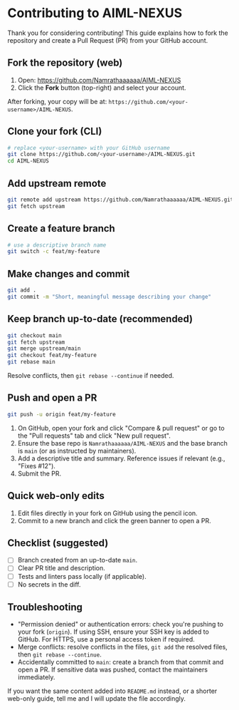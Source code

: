 # Contributing to AIML-NEXUS

Thank you for considering contributing! This guide explains how to fork the repository and create a Pull Request (PR) from your GitHub account.

## Fork the repository (web)
1. Open: https://github.com/Namrathaaaaaa/AIML-NEXUS
2. Click the **Fork** button (top-right) and select your account.

After forking, your copy will be at: `https://github.com/<your-username>/AIML-NEXUS`.

## Clone your fork (CLI)
```bash
# replace <your-username> with your GitHub username
git clone https://github.com/<your-username>/AIML-NEXUS.git
cd AIML-NEXUS
```

## Add upstream remote
```bash
git remote add upstream https://github.com/Namrathaaaaaa/AIML-NEXUS.git
git fetch upstream
```

## Create a feature branch
```bash
# use a descriptive branch name
git switch -c feat/my-feature
```

## Make changes and commit
```bash
git add .
git commit -m "Short, meaningful message describing your change"
```

## Keep branch up-to-date (recommended)
```bash
git checkout main
git fetch upstream
git merge upstream/main
git checkout feat/my-feature
git rebase main
```
Resolve conflicts, then `git rebase --continue` if needed.

## Push and open a PR
```bash
git push -u origin feat/my-feature
```
1. On GitHub, open your fork and click "Compare & pull request" or go to the "Pull requests" tab and click "New pull request".
2. Ensure the base repo is `Namrathaaaaaa/AIML-NEXUS` and the base branch is `main` (or as instructed by maintainers).
3. Add a descriptive title and summary. Reference issues if relevant (e.g., "Fixes #12").
4. Submit the PR.

## Quick web-only edits
1. Edit files directly in your fork on GitHub using the pencil icon.
2. Commit to a new branch and click the green banner to open a PR.

## Checklist (suggested)
- [ ] Branch created from an up-to-date `main`.
- [ ] Clear PR title and description.
- [ ] Tests and linters pass locally (if applicable).
- [ ] No secrets in the diff.

## Troubleshooting
- "Permission denied" or authentication errors: check you're pushing to your fork (`origin`). If using SSH, ensure your SSH key is added to GitHub. For HTTPS, use a personal access token if required.
- Merge conflicts: resolve conflicts in the files, `git add` the resolved files, then `git rebase --continue`.
- Accidentally committed to `main`: create a branch from that commit and open a PR. If sensitive data was pushed, contact the maintainers immediately.

If you want the same content added into `README.md` instead, or a shorter web-only guide, tell me and I will update the file accordingly.
